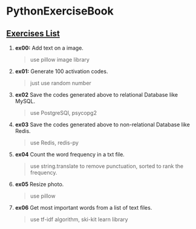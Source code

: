 # PythonExerciseBook

[Exercises List](https://github.com/Yixiaohan/show-me-the-code)
-----

1. **ex00:** Add text on a image.  
    > use pillow image library	
    
2. **ex01:** Generate 100 activation codes.  
    > just use random number
    
3. **ex02** Save the codes generated above to relational Database like MySQL.  
    > use PostgreSQl, psycopg2
    
4. **ex03** Save the codes generated above to non-relational Database like Redis.  
    > use Redis, redis-py

5. **ex04** Count the word frequency in a txt file.
    > use string.translate to remove punctuation, sorted to rank the frequency.
    
6. **ex05** Resize photo.
    > use pillow

7. **ex06** Get most important words from a list of text files.
    > use tf-idf algorithm,  ski-kit learn library
